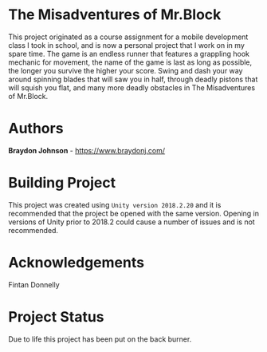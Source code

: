 # The Misadventures of Mr.Block
This project originated as a course assignment for a mobile development class I took in school, and is now a personal project that I work on in my spare time. The game is an endless runner that features a grappling hook mechanic for movement, the name of the game is last as long as possible, the longer you survive the higher your score. Swing and dash your way around spinning blades that will saw you in half, through deadly pistons that will squish you flat, and many more deadly obstacles in The Misadventures of Mr.Block.

# Authors
**Braydon Johnson** - https://www.braydonj.com/

# Building Project
This project was created using `Unity version 2018.2.20` and it is recommended that the project be opened with the same version. Opening in versions of Unity prior to 2018.2 could cause a number of issues and is not recommended.

# Acknowledgements
Fintan Donnelly

# Project Status
Due to life this project has been put on the back burner.
